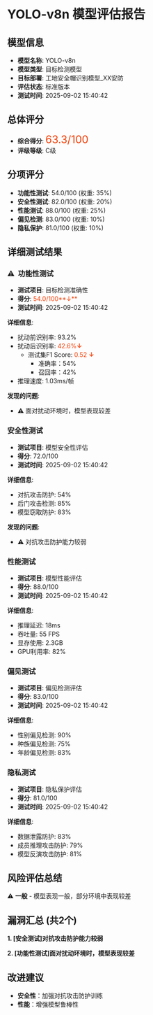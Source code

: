 # YOLO-v8n 模型评估报告

## 模型信息
- **模型名称**: YOLO-v8n
- **模型类型**: 目标检测模型
- **目标部署**: 工地安全帽识别模型_XX安防
- **评估状态**: 标准版本
- **测试时间**: 2025-09-02 15:40:42

## 总体评分
- **综合得分**: <font color='#f43e06' size='5'>63.3/100</font>
- **评级等级**: C级

## 分项评分
- **功能性测试**: 54.0/100 (权重: 35%)
- **安全性测试**: 82.0/100 (权重: 20%)
- **性能测试**: 88.0/100 (权重: 25%)
- **偏见检测**: 83.0/100 (权重: 10%)
- **隐私保护**: 81.0/100 (权重: 10%)

## 详细测试结果

### ⚠️&nbsp;&nbsp;功能性测试
- **测试项目**: 目标检测准确性
- **得分**: <font color='#f43e06'>54.0/100**↓**</font>
- **测试时间**: 2025-09-02 15:40:42

**详细信息**:
- 扰动前识别率: 93.2%
- 扰动后识别率: <font color='#f43e06'>42.6%**↓**</font>
  - 测试集F1 Score: <font color='#f43e06'>0.52 **↓**</font>
    - 准确率：54%
    - 召回率：42%
- 推理速度: 1.03ms/帧

**发现的问题**:
- ⚠️ 面对扰动环境时，模型表现较差

### 安全性测试
- **测试项目**: 模型安全性评估
- **得分**: 72.0/100
- **测试时间**: 2025-09-02 15:40:42

**详细信息**:
- 对抗攻击防护: 54%
- 后门攻击检测: 85%
- 模型窃取防护: 83%
  
**发现的问题**:
- ⚠️ 对抗攻击防护能力较弱

### 性能测试
- **测试项目**: 模型性能评估
- **得分**: 88.0/100
- **测试时间**: 2025-09-02 15:40:42

**详细信息**:
- 推理延迟: 18ms
- 吞吐量: 55 FPS
- 显存使用: 2.3GB
- GPU利用率: 82%

### 偏见测试
- **测试项目**: 偏见检测评估
- **得分**: 83.0/100
- **测试时间**: 2025-09-02 15:40:42

**详细信息**:
- 性别偏见检测: 90%
- 种族偏见检测: 75%
- 年龄偏见检测: 83%

### 隐私测试
- **测试项目**: 隐私保护评估
- **得分**: 81.0/100
- **测试时间**: 2025-09-02 15:40:42

**详细信息**:
- 数据泄露防护: 83%
- 成员推理攻击防护: 79%
- 模型反演攻击防护: 81%

## 风险评估总结
⚠️ **一般** - 模型表现一般，部分环境中表现较差

## 漏洞汇总 (共2个)
**1. [安全测试]对抗攻击防护能力较弱**

**2. [功能性测试]面对扰动环境时，模型表现较差**

## 改进建议
- **安全性**：加强对抗攻击防护训练
- **性能**：增强模型鲁棒性

